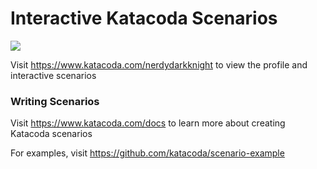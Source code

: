 # Interactive Katacoda Scenarios

[![](http://shields.katacoda.com/katacoda/nerdydarkknight/count.svg)](https://www.katacoda.com/nerdydarkknight "Get your profile on Katacoda.com")

Visit https://www.katacoda.com/nerdydarkknight to view the profile and interactive scenarios

### Writing Scenarios
Visit https://www.katacoda.com/docs to learn more about creating Katacoda scenarios

For examples, visit https://github.com/katacoda/scenario-example
